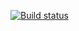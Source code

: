 [![Build status](https://ci.appveyor.com/api/projects/status/y6lilabl9owyjwyv/branch/main?svg=true)](https://ci.appveyor.com/project/esaukova/card-delivery-selenide-esaukova/branch/main)